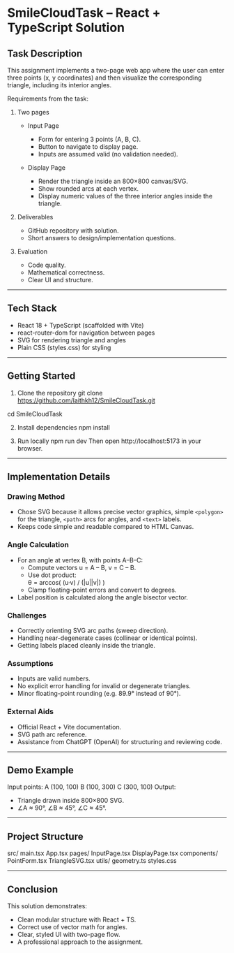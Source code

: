# SmileCloudTask – React + TypeScript Solution

## Task Description
This assignment implements a two-page web app where the user can enter three points (x, y coordinates) and then visualize the corresponding triangle, including its interior angles.

Requirements from the task:
1. Two pages
   - Input Page  
     - Form for entering 3 points (A, B, C).  
     - Button to navigate to display page.  
     - Inputs are assumed valid (no validation needed).  

   - Display Page  
     - Render the triangle inside an 800×800 canvas/SVG.  
     - Show rounded arcs at each vertex.  
     - Display numeric values of the three interior angles inside the triangle.  

2. Deliverables  
   - GitHub repository with solution.  
   - Short answers to design/implementation questions.  

3. Evaluation  
   - Code quality.  
   - Mathematical correctness.  
   - Clear UI and structure.  

---

## Tech Stack
- React 18 + TypeScript (scaffolded with Vite)  
- react-router-dom for navigation between pages  
- SVG for rendering triangle and angles  
- Plain CSS (styles.css) for styling  

---

## Getting Started

1. Clone the repository
git clone https://github.com/laithkh12/SmileCloudTask.git

cd SmileCloudTask

2. Install dependencies
npm install

3. Run locally
npm run dev
Then open http://localhost:5173 in your browser.

---

## Implementation Details

### Drawing Method
- Chose SVG because it allows precise vector graphics, simple `<polygon>` for the triangle, `<path>` arcs for angles, and `<text>` labels.  
- Keeps code simple and readable compared to HTML Canvas.

### Angle Calculation
- For an angle at vertex B, with points A–B–C:  
  - Compute vectors u = A – B, v = C – B.  
  - Use dot product:  
    θ = arccos( (u·v) / (|u||v|) )  
  - Clamp floating-point errors and convert to degrees.  
- Label position is calculated along the angle bisector vector.  

### Challenges
- Correctly orienting SVG arc paths (sweep direction).  
- Handling near-degenerate cases (collinear or identical points).  
- Getting labels placed cleanly inside the triangle.

### Assumptions
- Inputs are valid numbers.  
- No explicit error handling for invalid or degenerate triangles.  
- Minor floating-point rounding (e.g. 89.9° instead of 90°).  

### External Aids
- Official React + Vite documentation.  
- SVG path arc reference.  
- Assistance from ChatGPT (OpenAI) for structuring and reviewing code.  

---

## Demo Example
Input points:
A (100, 100)
B (100, 300)
C (300, 100)
Output:
- Triangle drawn inside 800×800 SVG.  
- ∠A ≈ 90°, ∠B ≈ 45°, ∠C ≈ 45°.  

---

## Project Structure
src/
main.tsx
App.tsx
pages/
InputPage.tsx
DisplayPage.tsx
components/
PointForm.tsx
TriangleSVG.tsx
utils/
geometry.ts
styles.css

---

## Conclusion
This solution demonstrates:
- Clean modular structure with React + TS.  
- Correct use of vector math for angles.  
- Clear, styled UI with two-page flow.  
- A professional approach to the assignment.  
